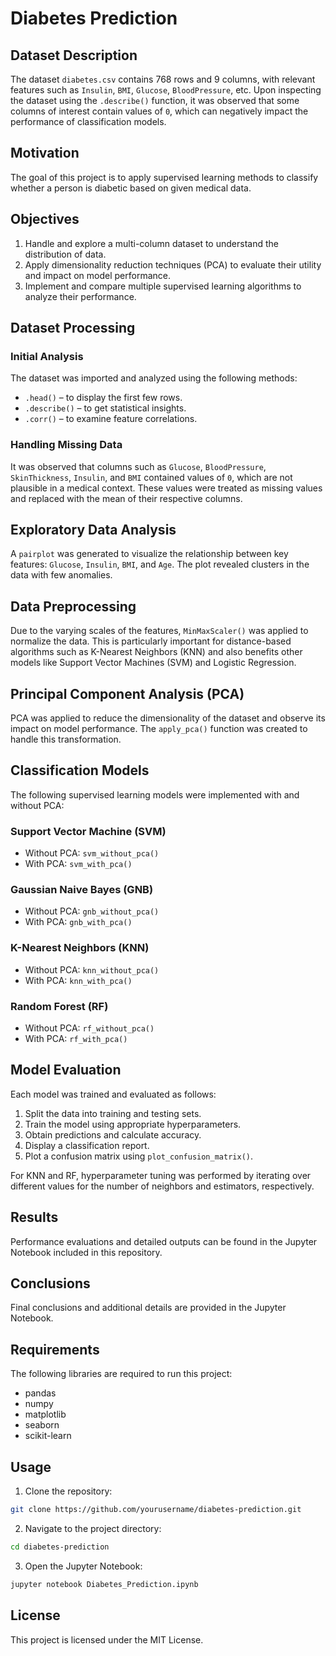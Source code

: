 # Diabetes Prediction

## Dataset Description

The dataset `diabetes.csv` contains 768 rows and 9 columns, with relevant features such as `Insulin`, `BMI`, `Glucose`, `BloodPressure`, etc. Upon inspecting the dataset using the `.describe()` function, it was observed that some columns of interest contain values of `0`, which can negatively impact the performance of classification models.

## Motivation

The goal of this project is to apply supervised learning methods to classify whether a person is diabetic based on given medical data.

## Objectives

1. Handle and explore a multi-column dataset to understand the distribution of data.
2. Apply dimensionality reduction techniques (PCA) to evaluate their utility and impact on model performance.
3. Implement and compare multiple supervised learning algorithms to analyze their performance.

## Dataset Processing

### Initial Analysis

The dataset was imported and analyzed using the following methods:
- `.head()` – to display the first few rows.
- `.describe()` – to get statistical insights.
- `.corr()` – to examine feature correlations.

### Handling Missing Data

It was observed that columns such as `Glucose`, `BloodPressure`, `SkinThickness`, `Insulin`, and `BMI` contained values of `0`, which are not plausible in a medical context. These values were treated as missing values and replaced with the mean of their respective columns.

## Exploratory Data Analysis

A `pairplot` was generated to visualize the relationship between key features: `Glucose`, `Insulin`, `BMI`, and `Age`. The plot revealed clusters in the data with few anomalies.

## Data Preprocessing

Due to the varying scales of the features, `MinMaxScaler()` was applied to normalize the data. This is particularly important for distance-based algorithms such as K-Nearest Neighbors (KNN) and also benefits other models like Support Vector Machines (SVM) and Logistic Regression.

## Principal Component Analysis (PCA)

PCA was applied to reduce the dimensionality of the dataset and observe its impact on model performance. The `apply_pca()` function was created to handle this transformation.

## Classification Models

The following supervised learning models were implemented with and without PCA:

### Support Vector Machine (SVM)
- Without PCA: `svm_without_pca()`
- With PCA: `svm_with_pca()`

### Gaussian Naive Bayes (GNB)
- Without PCA: `gnb_without_pca()`
- With PCA: `gnb_with_pca()`

### K-Nearest Neighbors (KNN)
- Without PCA: `knn_without_pca()`
- With PCA: `knn_with_pca()`

### Random Forest (RF)
- Without PCA: `rf_without_pca()`
- With PCA: `rf_with_pca()`

## Model Evaluation

Each model was trained and evaluated as follows:
1. Split the data into training and testing sets.
2. Train the model using appropriate hyperparameters.
3. Obtain predictions and calculate accuracy.
4. Display a classification report.
5. Plot a confusion matrix using `plot_confusion_matrix()`.

For KNN and RF, hyperparameter tuning was performed by iterating over different values for the number of neighbors and estimators, respectively.

## Results

Performance evaluations and detailed outputs can be found in the Jupyter Notebook included in this repository.

## Conclusions

Final conclusions and additional details are provided in the Jupyter Notebook.

## Requirements

The following libraries are required to run this project:
- pandas
- numpy
- matplotlib
- seaborn
- scikit-learn

## Usage

1. Clone the repository:
```bash
git clone https://github.com/yourusername/diabetes-prediction.git
```

2. Navigate to the project directory:
```bash
cd diabetes-prediction
```

3. Open the Jupyter Notebook:
```bash
jupyter notebook Diabetes_Prediction.ipynb
```

## License

This project is licensed under the MIT License.

